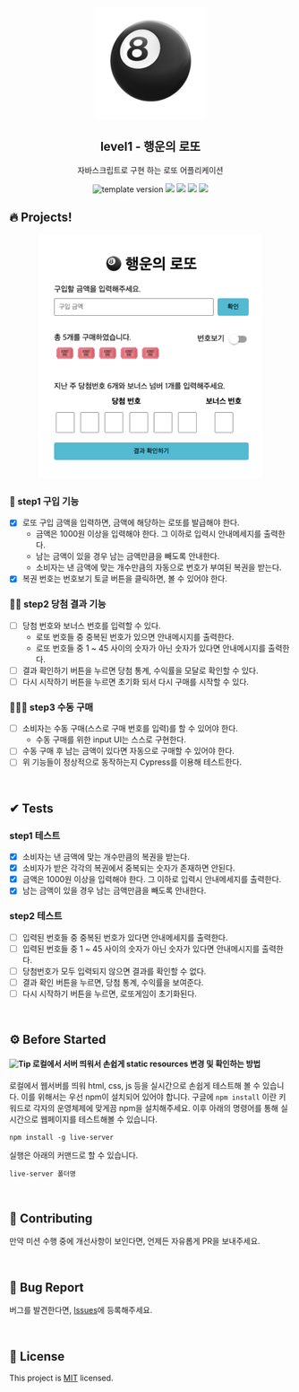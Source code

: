 <p align="middle" >
  <img width="200px;" src="./src/assets/images/lotto_ball.png"/>
</p>
<h2 align="middle">level1 - 행운의 로또</h2>
<p align="middle">자바스크립트로 구현 하는 로또 어플리케이션</p>
<p align="middle">
<img src="https://img.shields.io/badge/version-1.0.0-blue?style=flat-square" alt="template version"/>
<img src="https://img.shields.io/badge/language-html-red.svg?style=flat-square"/>
<img src="https://img.shields.io/badge/language-css-blue.svg?style=flat-square"/>
<img src="https://img.shields.io/badge/language-js-yellow.svg?style=flat-square"/>
<a href="https://github.com/daybrush/moveable/blob/master/LICENSE" target="_blank">
  <img src="https://img.shields.io/github/license/daybrush/moveable.svg?style=flat-square&label=license&color=08CE5D"/>
  </a>
</p>

## 🔥 Projects!

<p align="middle">
  <img width="400" src="./src/assets/images/lotto_ui.png">
</p>

### 🎯 step1 구입 기능

- [x] 로또 구입 금액을 입력하면, 금액에 해당하는 로또를 발급해야 한다.
  - 금액은 1000원 이상을 입력해야 한다. 그 이하로 입력시 안내메세지를 출력한다.
  - 남는 금액이 있을 경우 남는 금액만큼을 빼도록 안내한다.
  - 소비자는 낸 금액에 맞는 개수만큼의 자동으로 번호가 부여된 복권을 받는다.
- [x] 복권 번호는 번호보기 토글 버튼을 클릭하면, 볼 수 있어야 한다.

### 🎯🎯 step2 당첨 결과 기능

- [ ] 당첨 번호와 보너스 번호를 입력할 수 있다.
  - 로또 번호들 중 중복된 번호가 있으면 안내메시지를 출력한다.
  - 로또 번호들 중 1 ~ 45 사이의 숫자가 아닌 숫자가 있다면 안내메시지를 출력한다.
- [ ] 결과 확인하기 버튼을 누르면 당첨 통계, 수익률을 모달로 확인할 수 있다.
- [ ] 다시 시작하기 버튼을 누르면 초기화 되서 다시 구매를 시작할 수 있다.

### 🎯🎯🎯 step3 수동 구매

- [ ] 소비자는 수동 구매(스스로 구매 번호를 입력)를 할 수 있어야 한다.
  - 수동 구매를 위한 input UI는 스스로 구현한다.
- [ ] 수동 구매 후 남는 금액이 있다면 자동으로 구매할 수 있어야 한다.
- [ ] 위 기능들이 정상적으로 동작하는지 Cypress를 이용해 테스트한다.

<br>

## ✔ Tests

### step1 테스트

- [x] 소비자는 낸 금액에 맞는 개수만큼의 복권을 받는다.
- [x] 소비자가 받은 각각의 복권에서 중복되는 숫자가 존재하면 안된다.
- [x] 금액은 1000원 이상을 입력해야 한다. 그 이하로 입력시 안내메세지를 출력한다.
- [x] 남는 금액이 있을 경우 남는 금액만큼을 빼도록 안내한다.

### step2 테스트

- [ ] 입력된 번호들 중 중복된 번호가 있다면 안내메세지를 출력한다.
- [ ] 입력된 번호들 중 1 ~ 45 사이의 숫자가 아닌 숫자가 있다면 안내메시지를 출력한다.
- [ ] 당첨번호가 모두 입력되지 않으면 결과를 확인할 수 없다.
- [ ] 결과 확인 버튼을 누르면, 당첨 통계, 수익률을 보여준다.
- [ ] 다시 시작하기 버튼을 누르면, 로또게임이 초기화된다.

<br>

## ⚙️ Before Started

#### <img alt="Tip" src="https://img.shields.io/static/v1.svg?label=&message=Tip&style=flat-square&color=673ab8"> 로컬에서 서버 띄워서 손쉽게 static resources 변경 및 확인하는 방법

로컬에서 웹서버를 띄워 html, css, js 등을 실시간으로 손쉽게 테스트해 볼 수 있습니다. 이를 위해서는 우선 npm이 설치되어 있어야 합니다. 구글에 `npm install` 이란 키워드로 각자의 운영체제에 맞게끔 npm을 설치해주세요. 이후 아래의 명령어를 통해 실시간으로 웹페이지를 테스트해볼 수 있습니다.

```
npm install -g live-server
```

실행은 아래의 커맨드로 할 수 있습니다.

```
live-server 폴더명
```

<br>

## 👏 Contributing

만약 미션 수행 중에 개선사항이 보인다면, 언제든 자유롭게 PR을 보내주세요.

<br>

## 🐞 Bug Report

버그를 발견한다면, [Issues](https://github.com/woowacourse/javascript-lotto/issues)에 등록해주세요.

<br>

## 📝 License

This project is [MIT](https://github.com/woowacourse/javascript-lotto/blob/main/LICENSE) licensed.
